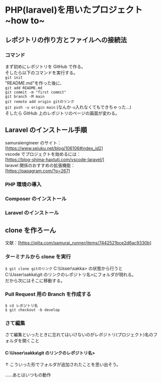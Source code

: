 # PHP(laravel)を用いたプロジェクト ~how to~

## レポジトリの作り方とファイルへの接続法

### コマンド

まず初めにレポジトリを GitHub で作る。  
そしたら以下のコマンドを実行する。  
`git init`  
"README.md"を作った後に、  
`git add README.md`  
`git commit -m "first commit"`  
`git branch -M main`  
`git remote add origin gitのリンク`  
`git push -u origin main` (なんか`-u`入れなくてもできちゃった...)  
そしたら GitHub 上のレポジトリのページの画面が変わる。

## Laravel のインストール手順

samuraiengineer のサイト：  
[https://www.sejuku.net/blog/106106#index_id2]  
vscode でプロジェクトを始めるには：  
[https://blog-shima-haxtuti.com/vscode-laravel/]  
laravel 関係のおすすめの拡張機能：  
[https://papagram.com/?p=267]

### PHP 環境の導入

### Composer のインストール

### Laravel のインストール

## clone を作ろーん

文献：[https://qiita.com/samurai_runner/items/7442521bce2d6ac9330b]

### ターミナルから clone を実行

`$ git clone gitのリンク`
C:\Usser\sakka> の状態から行うと　　
C:\Usser\sakka\git のリンクのレポジトリ名>にフォルダが現れる。  
だから次にはそこに移動する。

### Pull Request 用の Branch を作成する

`$ cd レポジトリ名`  
`$ git checkout -b develop`

### さて編集

さて編集といったときに忘れてはいけないのがレポジトリ(プロジェクト)名のフォルダを開くこと

#### C:\Usser\sakka\git のリンクのレポジトリ名>

↑ こういった形でフォルダが追加されたことを思い出そう。

......あとはいつもの動作
